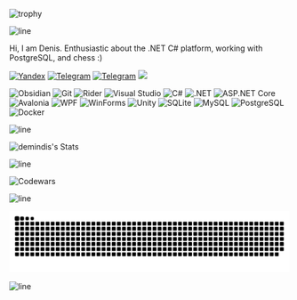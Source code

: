 ![trophy](https://github-profile-trophy.vercel.app/?username=demindis&theme=darkhub&no-bg=true&no-frame=true)

![line](https://capsule-render.vercel.app/api?type=rect&color=gradient&height=1)

Hi, I am Denis. Enthusiastic about the .NET C# platform, working with PostgreSQL, and chess :)



[telegram-news-badge]: https://img.shields.io/badge/demindis-Telegram-blue?style=flat&logo=Telegram
[telegram-news]: https://t.me/demindis


[![Yandex](https://img.shields.io/badge/-maxwelldenis888@yandex.ru-F9DB60?style=flat-square&logo=Yandex&logoColor=FF3333)](mailto:deti200500@yandex.ru) [![Telegram](https://img.shields.io/badge/Telegram-blue?style=flat-square&logo=Telegram)](https://t.me/demindis) [![Telegram][telegram-news-badge]][telegram-news]  ![](https://komarev.com/ghpvc/?username=demindis)


![Obsidian](https://img.shields.io/badge/Obsidian-%23483699.svg?style=for-the-badge&logo=obsidian&logoColor=white)
![Git](https://img.shields.io/badge/git-%23F05033.svg?style=for-the-badge&logo=git&logoColor=white)
![Rider](https://img.shields.io/badge/Rider-000000.svg?&style=for-the-badge&logo=rider&logoColor=white)
![Visual Studio](https://img.shields.io/badge/Visual%20Studio-5C2D91.svg?&style=for-the-badge&logo=visual-studio&logoColor=white)
![C#](https://img.shields.io/badge/C%23-68217A.svg?&style=for-the-badge&logo=c-sharp&logoColor=white)
![.NET](https://img.shields.io/badge/.NET-5C2D91?style=for-the-badge&logo=.net&logoColor=white)
![ASP.NET Core](https://img.shields.io/badge/ASP.NET%20Core-%23512BD4.svg?style=for-the-badge&logo=dotnet&logoColor=white)
![Avalonia](https://img.shields.io/badge/Avalonia-%233121B6.svg?style=for-the-badge&logo=avalonia&logoColor=white)
![WPF](https://img.shields.io/badge/WPF-%230078D7.svg?style=for-the-badge&logo=windows&logoColor=white)
![WinForms](https://img.shields.io/badge/WinForms-%230078D7.svg?style=for-the-badge&logo=windows&logoColor=white)
![Unity](https://img.shields.io/badge/Unity-%23FFFFFF.svg?style=for-the-badge&logo=unity&logoColor=black)
![SQLite](https://img.shields.io/badge/SQLite-%23003B57.svg?style=for-the-badge&logo=sqlite&logoColor=white)
![MySQL](https://img.shields.io/badge/MySQL-%234479A1.svg?style=for-the-badge&logo=mysql&logoColor=white)
![PostgreSQL](https://img.shields.io/badge/PostgreSQL-%23316192.svg?style=for-the-badge&logo=postgresql&logoColor=white)
![Docker](https://img.shields.io/badge/Docker-%232496ED.svg?style=for-the-badge&logo=docker&logoColor=white)

![line](https://capsule-render.vercel.app/api?type=rect&color=gradient&height=1)

![demindis's Stats](https://github-readme-stats.vercel.app/api?username=demindis&theme=tokyonight&show_icons=true&hide_border=true&count_private=true)

![line](https://capsule-render.vercel.app/api?type=rect&color=gradient&height=1)

![Codewars](https://www.codewars.com/users/Demindis/badges/large)


![line](https://capsule-render.vercel.app/api?type=rect&color=gradient&height=1)

![snake gif](https://github.com/demindis/demindis/blob/output/github-snake-dark.svg)


![line](https://capsule-render.vercel.app/api?type=rect&color=gradient&height=1)
